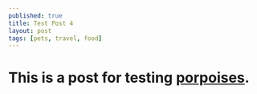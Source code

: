 ```yaml
---
published: true
title: Test Post 4
layout: post
tags: [pets, travel, food]
---
```


# This is a post for testing [porpoises](http://en.wikipedia.org/wiki/Porpoise).
